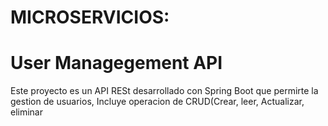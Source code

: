 ﻿# MICROSERVICIOS:
 # User  Managegement API
 Este proyecto es un API RESt desarrollado con Spring Boot que permirte la gestion de usuarios, Incluye operacion de CRUD(Crear, leer, Actualizar, eliminar
 
 # 


 

